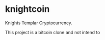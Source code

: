 knightcoin
==========

Knights Templar Cryptocurrency.

This project is a bitcoin clone and not intend to 
